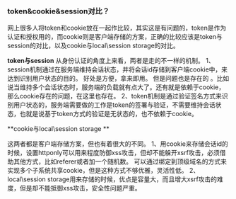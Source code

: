### token&cookie&session对比？

网上很多人将token和cookie放在一起作比较，其实这是有问题的，token是作为认证和授权用的，而cookie则是客户端存储的方案，正确的比较应该是token与session的对比，以及cookie与local\session storage的对比。

**token与session**
从身份认证的角度上来看，两者是走的不一样的机制。
1、session机制通过在服务端维持会话状态，并将会话id存储到客户端cookie中，来达到识别用户状态的目的。
好处是方便，拿来即用。
但是问题也是存在的 。比如说当维持多个会话状态时，服务端的负载就有点大了。还有就是依赖于cookie，那么cookie存在的问题，在这里也存在。
2、token机制是通过验证签名方式来识别用户状态的，服务端需要做的工作是token的签署与验证，不需要维持会话状态，也就是说基于token方式的验证是无状态的，也不依赖于cookie。

**cookie与local\session storage **

这两者都是客户端存储方案，但也有着很大的不同。
1、用cookie来存储会话id的时候，设置httponly可以用来程度防御xss攻击，但却不能躲开xsrf攻击，必须借助其他方式，比如referer或者加一个随机数。
可以通过绑定到顶级域名的方式来实现多个子系统共享cookie，但是这种方式不够优雅，灵活性低。
2、local\session storage用来存储的时候，优点是容量大，而且增大xsrf攻击的难度，但是却不能抵御xss攻击，安全性问题严重。